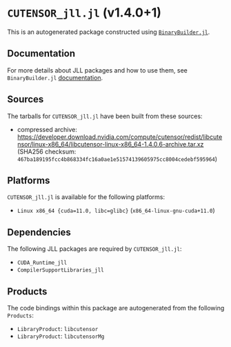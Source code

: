 # `CUTENSOR_jll.jl` (v1.4.0+1)

This is an autogenerated package constructed using [`BinaryBuilder.jl`](https://github.com/JuliaPackaging/BinaryBuilder.jl).

## Documentation

For more details about JLL packages and how to use them, see `BinaryBuilder.jl` [documentation](https://docs.binarybuilder.org/stable/jll/).

## Sources

The tarballs for `CUTENSOR_jll.jl` have been built from these sources:

* compressed archive: https://developer.download.nvidia.com/compute/cutensor/redist/libcutensor/linux-x86_64/libcutensor-linux-x86_64-1.4.0.6-archive.tar.xz (SHA256 checksum: `467ba189195fcc4b868334fc16a0ae1e51574139605975cc8004cedebf595964`)

## Platforms

`CUTENSOR_jll.jl` is available for the following platforms:

* `Linux x86_64 {cuda=11.0, libc=glibc}` (`x86_64-linux-gnu-cuda+11.0`)

## Dependencies

The following JLL packages are required by `CUTENSOR_jll.jl`:

* `CUDA_Runtime_jll`
* `CompilerSupportLibraries_jll`

## Products

The code bindings within this package are autogenerated from the following `Products`:

* `LibraryProduct`: `libcutensor`
* `LibraryProduct`: `libcutensorMg`
